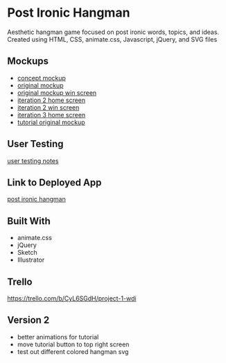 # Post Ironic Hangman

Aesthetic hangman game focused on post ironic words, topics, and ideas. Created using HTML, CSS, animate.css, Javascript, jQuery, and SVG files

## Mockups

* [concept mockup](https://github.com/ronniegross/ProjectOne/blob/master/original%20concept.jpg)
* [original mockup](https://github.com/ronniegross/ProjectOne/blob/master/mockups/Aesthetic%20Hangman%20Blue.jpg)
* [original mockup win screen](https://github.com/ronniegross/ProjectOne/blob/master/mockupsAesthetic%20Hangman%20Won.jpg)
* [iteration 2 home screen](https://github.com/ronniegross/ProjectOne/blob/master/mockups/iteration%201.2.jpg)
* [iteration 2 win screen](https://github.com/ronniegross/ProjectOne/blob/master/mockups/*interation%201.3.jpg)
* [iteration 3 home screen](https://github.com/ronniegross/ProjectOne/blob/master/mockups/*iteration%202.1.jpg)
* [tutorial original mockup](https://github.com/ronniegross/ProjectOne/blob/master/mockups/*iteration%202.4.jpg)


## User Testing

[user testing notes](https://docs.google.com/document/d/1sg36eBuauwRZVSCKJQPDH51eamWqbPh2uYOpTU4Xnj8/edit?usp=sharing)

## Link to Deployed App

[post ironic hangman](https://vigilant-booth-9dc719.netlify.com/)


## Built With

* animate.css
* jQuery
* Sketch
* Illustrator

## Trello
https://trello.com/b/CyL6SGdH/project-1-wdi

## Version 2
* better animations for tutorial
* move tutorial button to top right screen
* test out different colored hangman svg


